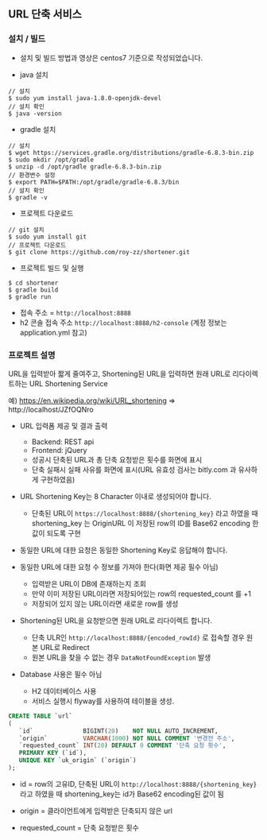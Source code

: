 ## URL 단축 서비스

### 설치 / 빌드
- 설치 및 빌드 방법과 영상은 centos7 기준으로 작성되었습니다.

- java 설치
```console
// 설치
$ sudo yum install java-1.8.0-openjdk-devel
// 설치 확인
$ java -version
```

- gradle 설치
```console
// 설치
$ wget https://services.gradle.org/distributions/gradle-6.8.3-bin.zip
$ sudo mkdir /opt/gradle
$ unzip -d /opt/gradle gradle-6.8.3-bin.zip
// 환경변수 설정
$ export PATH=$PATH:/opt/gradle/gradle-6.8.3/bin
// 설치 확인
$ gradle -v
```

- 프로젝트 다운로드
```console
// git 설치
$ sudo yum install git
// 프로젝트 다운로드
$ git clone https://github.com/roy-zz/shortener.git
```

- 프로젝트 빌드 및 실행
```console
$ cd shortener
$ gradle build
$ gradle run
```

* 접속 주소 = `http://localhost:8888`
* h2 콘솔 접속 주소 `http://localhost:8888/h2-console` (계정 정보는 application.yml 참고)

### 프로젝트 설명
URL을 입력받아 짧게 줄여주고, Shortening된 URL을 입력하면 원래 URL로 리다이렉트하는 URL Shortening Service

예) https://en.wikipedia.org/wiki/URL_shortening => http://localhost/JZfOQNro

* URL 입력폼 제공 및 결과 출력

  - Backend: REST api
  - Frontend: jQuery
  - 성공시 단축된 URL과 총 단축 요청받은 횟수를 화면에 표시
  - 단축 실패시 실패 사유를 화면에 표시(URL 유효성 검사는 bitly.com 과 유사하게 구현하였음)
  
* URL Shortening Key는 8 Character 이내로 생성되어야 합니다.

  - 단축된 URL이 `https://localhost:8888/{shortening_key}` 라고 하였을 때 shortening_key 는 OriginURL 이 저장된 row의 ID를 Base62 encoding 한 값이 되도록 구현
  
* 동일한 URL에 대한 요청은 동일한 Shortening Key로 응답해야 합니다.
* 동일한 URL에 대한 요청 수 정보를 가져야 한다(화면 제공 필수 아님)  

  - 입력받은 URL이 DB에 존재하는지 조회
  - 만약 이미 저장된 URL이라면 저장되어있는 row의 requested_count 를 +1
  - 저장되어 있지 않는 URL이라면 새로운 row를 생성 
  
* Shortening된 URL을 요청받으면 원래 URL로 리다이렉트 합니다.

  - 단축 ULR인 `http://localhost:8888/{encoded_rowId}` 로 접속할 경우 원본 URL로 Redirect
  - 원본 URL을 찾을 수 없는 경우 `DataNotFoundException` 발생
   
* Database 사용은 필수 아님

  - H2 데이터베이스 사용
  - 서비스 실행시 flyway를 사용하여 테이블을 생성.
  
 ```sql
CREATE TABLE `url`
(
    `id`              BIGINT(20)    NOT NULL AUTO_INCREMENT,
    `origin`          VARCHAR(1000) NOT NULL COMMENT '변경전 주소',
    `requested_count` INT(20) DEFAULT 0 COMMENT '단축 요청 횟수',
    PRIMARY KEY (`id`),
    UNIQUE KEY `uk_origin` (`origin`)
); 
```
* id = row의 고유ID, 단축된 URL이 `http://localhost:8888/{shortening_key}` 라고 하였을 때 shortening_key는 id가 Base62 encoding된 값이 됨

* origin = 클라이언트에게 입력받은 단축되지 않은 url

* requested_count = 단축 요청받은 횟수 